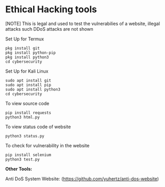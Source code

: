 # Ethical Hacking tools
[NOTE] This is legal and used to test the vulnerabilies of a website, illegal attacks such DDoS attacks are not shown


Set Up for Termux
```
pkg install git
pkg install python-pip
pkg install python3
cd cybersecurity
```

Set Up for Kali Linux
```
sudo apt install git
sudo apt install pip
sudo apt install python3
cd cybersecurity
```


To view source code
```
pip install requests
python3 html.py
```

To view status code of website
```
python3 status.py
```

To check for vulnerability in the website
```
pip install selenium
python3 test.py
```



__Other Tools:__

Anti DoS System Website:
(https://github.com/yuhertz/anti-dos-website)

